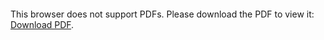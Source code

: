 <object data="christ-in-song/CIS1908pdfs/619.pdf" type="application/pdf" width="100%" height="1024px">
    <embed src="christ-in-song/CIS1908pdfs/619.pdf">
        <p>This browser does not support PDFs. Please download the PDF to view it: <a href="christ-in-song/CIS1908pdfs/619.pdf">Download PDF</a>.</p>
    </embed>
</object>

